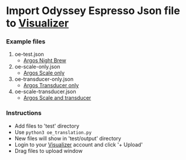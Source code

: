 # Import Odyssey Espresso Json file to [Visualizer](https://visualizer.coffee/)


### Example files
1. oe-test.json
    - [Argos Night Brew](https://visualizer.coffee/shots/43a23304-ced0-4603-8373-f95d34021086)
2. oe-scale-only.json
    - [Argos Scale only](https://visualizer.coffee/shots/f60016f5-4d97-4ab7-8db0-bff66aa03b07)
3. oe-transducer-only.json
    - [Argos Transducer only](https://visualizer.coffee/shots/387fe103-e561-43c2-aa0c-c178fab675b5)
4. oe-scale-transducer.json
    - [Argos Scale and transducer](https://visualizer.coffee/shots/16c0458d-1585-4210-9f72-6f2641621851)


### Instructions
- Add files to 'test' directory
- Use `python3 oe_translation.py`
- New files will show in 'test/output' directory
- Login to your [Visualizer](https://visualizer.coffee/shots) account and click '+ Upload'
- Drag files to upload window